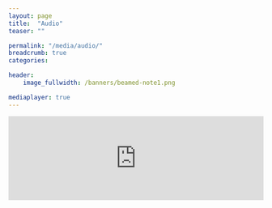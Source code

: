 ```yaml
---
layout: page
title:  "Audio"
teaser: ""

permalink: "/media/audio/"
breadcrumb: true
categories:

header:
    image_fullwidth: /banners/beamed-note1.png

mediaplayer: true
---
```


<iframe width="100%" height="166" scrolling="no" frameborder="no" src="https://w.soundcloud.com/player/?url=https%3A//api.soundcloud.com/tracks/232917153&amp;color=9d45b2&amp;auto_play=false&amp;hide_related=false&amp;show_comments=true&amp;show_user=true&amp;show_reposts=false"></iframe>
